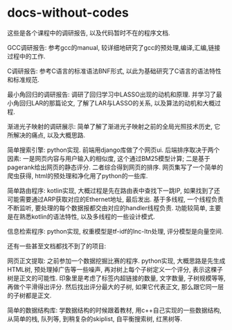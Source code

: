 # docs-without-codes
这些是各个课程中的调研报告, 以及代码暂时不在的程序文档.

GCC调研报告: 参考gcc的manual, 较详细地研究了gcc的预处理,编译,汇编,链接过程中的工作.

C调研报告: 参考C语言的标准语法BNF形式, 以此为基础研究了C语言的语法特性和标准规范.

最小角回归的调研报告: 调研了回归学习中LASSO出现的动机和原理. 并学习了最小角回归LAR的那篇论文, 了解了LAR与LASSO的关系, 以及算法的动机和大概过程.

渐进光子映射的调研展示: 简单了解了渐进光子映射之前的全局光照技术历史, 它所解决的痛点, 以及大概思路.

简单搜索引擎: python实现. 前端用django库做了个网页ui. 后端排序取决于两个因素: 一是网页内容与用户输入的相似度, 这个通过BM25模型计算; 二是基于pagerank给出网页的静态评分. 二者综合得到网页的排序. 网页集写了一个简单的爬虫获得, html的预处理和净化用了python的一些库.

简单路由程序: kotlin实现, 大概过程是先在路由表中查找下一跳IP, 如果找到了还可能需要通过ARP获取对应的Ethernet地址, 最后发出. 基于多线程, 一个线程负责不断监听, 要处理的每个数据报都交由对应的handler线程负责. 功能较简单, 主要是在熟悉kotlin的语法特性, 以及多线程的一些设计模式.

信息检索程序: python实现, 权重模型是tf-idf的lnc-ltn处理, 评分模型是向量空间.

还有一些甚至文档都找不到了的项目:

网页正文提取: 之前参加一个数据挖掘比赛的程序. python实现, 大概思路是先生成HTML树, 预处理掉广告等一些噪声, 再对树上每个子树定义一个评分, 表示这棵子树是正文的可能性. 印象里是考虑了标签内超链接的数量, 文字数量, 子树规模等等, 再做个平滑得出评分. 然后找出评分最大的子树, 如果它代表正文, 那么跟它同一层的子树都是正文.

简单的数据结构库: 学数据结构的时候跟着教材, 用c++自己实现的一些数据结构, 从简单的栈, 队列等, 到稍复杂的skiplist, 自平衡搜索树, 红黑树等.
